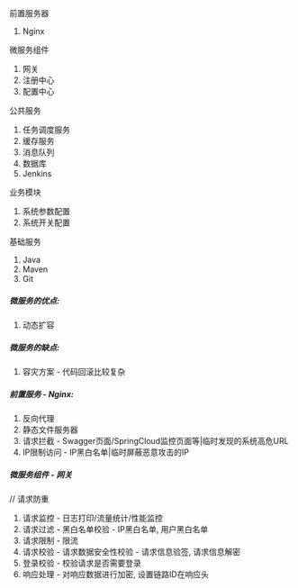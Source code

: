 前置服务器

1. Nginx

微服务组件

1. 网关
2. 注册中心
3. 配置中心

公共服务

1. 任务调度服务
2. 缓存服务
3. 消息队列
4. 数据库
5. Jenkins

业务模块

1. 系统参数配置
2. 系统开关配置

基础服务

1. Java
2. Maven
3. Git



##### 微服务的优点:

1. 动态扩容

##### 微服务的缺点:

1. 容灾方案 - 代码回滚比较复杂



##### 前置服务 - Nginx:

1. 反向代理
1. 静态文件服务器
1. 请求拦截 - Swagger页面/SpringCloud监控页面等|临时发现的系统高危URL
1. IP限制访问 - IP黑白名单|临时屏蔽恶意攻击的IP

##### 微服务组件 - 网关

// 请求防重

1. 请求监控 - 日志打印/流量统计/性能监控
2. 请求过滤 - 黑白名单校验 - IP黑白名单, 用户黑白名单
3. 请求限制 - 限流
4. 请求校验 - 请求数据安全性校验 - 请求信息验签, 请求信息解密
5. 登录校验 - 校验请求是否需要登录
6. 响应处理 - 对响应数据进行加密, 设置链路ID在响应头

